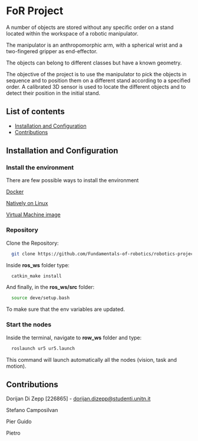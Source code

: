 
# FoR Project

A number of objects are stored without any specific order on a stand located within the workspace of a robotic manipulator. 

The manipulator is an
anthropomorphic arm, with a spherical wrist and a two-fingered gripper as end-effector.

The objects can belong to different classes but have a known geometry. 

The objective of the project is to use the manipulator to pick the objects in sequence and to position them on a different stand according to a specified order. A calibrated 3D sensor is used to locate the different objects and to detect their position in the initial stand. 

## List of contents
- [Installation and Configuration](#installation)
- [Contributions](#contributions)
## Installation and Configuration

### Install the environment
There are few possible ways to install the environment

[Docker](https://github.com/mfocchi/lab-docker)

[Natively on Linux](https://github.com/mfocchi/locosim)

[Virtual Machine image](http://www.dropbox.com/sh/5trh0s5y1xzdjds/AACchznJb7606MbQKb6-fUiUa)

### Repository

Clone the Repository:

```bash
  git clone https://github.com/Fundamentals-of-robotics/robotics-project.git
```

Inside __ros_ws__ folder type:
```bash
  catkin_make install
```

And finally, in the __ros_ws/src__ folder:
```bash
  source deve/setup.bash
```
To make sure that the env variables are updated.

### Start the nodes
Inside the terminal, navigate to __row_ws__ folder and type:
```bash
  roslaunch ur5 ur5.launch
```
This command will launch automatically all the nodes (vision, task and motion).
## Contributions

Dorijan Di Zepp [226865] - dorijan.dizepp@studenti.unitn.it

Stefano Camposilvan

Pier Guido

Pietro